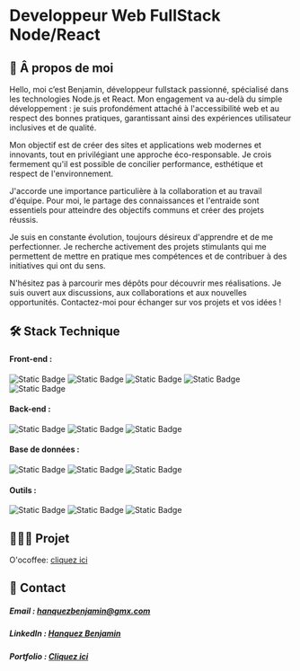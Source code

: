 # Developpeur Web FullStack Node/React

## 📖 Â propos de moi

Hello, moi c’est Benjamin, développeur fullstack passionné, spécialisé dans les technologies Node.js et React. Mon engagement va au-delà du simple développement : je suis profondément attaché à l'accessibilité web et au respect des bonnes pratiques, garantissant ainsi des expériences utilisateur inclusives et de qualité.

Mon objectif est de créer des sites et applications web modernes et innovants, tout en privilégiant une approche éco-responsable. Je crois fermement qu'il est possible de concilier performance, esthétique et respect de l'environnement.

J'accorde une importance particulière à la collaboration et au travail d'équipe. Pour moi, le partage des connaissances et l'entraide sont essentiels pour atteindre des objectifs communs et créer des projets réussis.

Je suis en constante évolution, toujours désireux d'apprendre et de me perfectionner. Je recherche activement des projets stimulants qui me permettent de mettre en pratique mes compétences et de contribuer à des initiatives qui ont du sens.

N'hésitez pas à parcourir mes dépôts pour découvrir mes réalisations. Je suis ouvert aux discussions, aux collaborations et aux nouvelles opportunités. Contactez-moi pour échanger sur vos projets et vos idées !

## 🛠️ Stack Technique

#### Front-end :
![Static Badge](https://img.shields.io/badge/HTML-E34F26?style=for-the-badge&logo=html5&logoColor=white)
![Static Badge](https://img.shields.io/badge/CSS-1572B6?style=for-the-badge&logo=css3&logoColor=white)
![Static Badge](https://img.shields.io/badge/JavaScript-F7DF1E?style=for-the-badge&logo=javascript&logoColor=%23000000)
![Static Badge](https://img.shields.io/badge/React-61DAFB?style=for-the-badge&logo=React&logoColor=%23FFF)
![Static Badge](https://img.shields.io/badge/TypeScript-3178C6?style=for-the-badge&logo=TypeScript&logoColor=%23FFF)


#### Back-end :
![Static Badge](https://img.shields.io/badge/Node.js-nodedotjs?style=for-the-badge&logo=nodedotjs&logoColor=white)
![Static Badge](https://img.shields.io/badge/Express-000000?style=for-the-badge&logo=express&logoColor=white)
![Static Badge](https://img.shields.io/badge/Sequelize-52B0E7?style=for-the-badge&logo=sequelize&logoColor=white)


#### Base de données :
![Static Badge](https://img.shields.io/badge/PostgreSQL-4169E1?style=for-the-badge&logo=PostgreSQL&logoColor=%23FFF)
![Static Badge](https://img.shields.io/badge/SQL-%23003B57?style=for-the-badge&logoColor=%23FFF)
![Static Badge](https://img.shields.io/badge/NoSQL-4479A1?style=for-the-badge&logoColor=%23FFF)


#### Outils :
![Static Badge](https://img.shields.io/badge/Git-F05032?style=for-the-badge&logo=Git&logoColor=%23FFF)
![Static Badge](https://img.shields.io/badge/Insomnia-4000BF?style=for-the-badge&logo=Insomnia&logoColor=%23FFF)
![Static Badge](https://img.shields.io/badge/Vite-646CFF?style=for-the-badge&logo=Vite&logoColor=%23FFF)


## 👨🏻‍💻 Projet
O'ocoffee: [cliquez ici](https://ocoffee-production-157d.up.railway.app/)
## 📝 Contact

##### Email : hanquezbenjamin@gmx.com

##### LinkedIn : [Hanquez Benjamin](https://www.linkedin.com/in/benjamin-hanquez-6592a6275/)

##### Portfolio : [Cliquez ici](https://redlemon8.github.io/portfolio-dev/)
